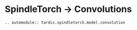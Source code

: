 # SpindleTorch -> Convolutions
```{eval-rst}
.. automodule:: tardis.spindletorch.model.convolution
```